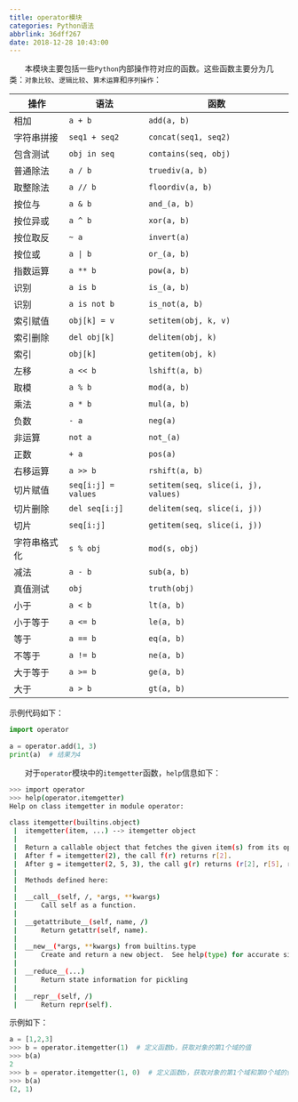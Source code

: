 ```yaml
---
title: operator模块
categories: Python语法
abbrlink: 36dff267
date: 2018-12-28 10:43:00
---
```

&emsp;&emsp;本模块主要包括一些`Python`内部操作符对应的函数。这些函数主要分为几类：`对象比较`、`逻辑比较`、`算术运算`和`序列操作`：

操作        | 语法                     | 函数
------------|-------------------------|----
相加        | `a + b`                 | `add(a, b)`
字符串拼接   | `seq1 + seq2`           | `concat(seq1, seq2)`
包含测试     | `obj in seq`            | `contains(seq, obj)`
普通除法     | `a / b`                 | `truediv(a, b)`
取整除法     | `a // b`                | `floordiv(a, b)`
按位与       | `a & b`                 | `and_(a, b)`
按位异或     | `a ^ b`                 | `xor(a, b)`
按位取反     | `~ a`                   | `invert(a)`
按位或       | <code>a &#124; b</code> | `or_(a, b)`
指数运算     | `a ** b`                | `pow(a, b)`
识别         | `a is b`                | `is_(a, b)`
识别         | `a is not b`            | `is_not(a, b)`
索引赋值     | `obj[k] = v`            | `setitem(obj, k, v)`
索引删除     | `del obj[k]`            | `delitem(obj, k)`
索引         | `obj[k]`                | `getitem(obj, k)`
左移         | `a << b`                | `lshift(a, b)`
取模         | `a % b`                 | `mod(a, b)`
乘法         | `a * b`                 | `mul(a, b)`
负数         | `- a`                   | `neg(a)`
非运算       | `not a`                 | `not_(a)`
正数         | `+ a`                   | `pos(a)`
右移运算     | `a >> b`                 | `rshift(a, b)`
切片赋值     | `seq[i:j] = values`      | `setitem(seq, slice(i, j), values)`
切片删除     | `del seq[i:j]`           | `delitem(seq, slice(i, j))`
切片        | `seq[i:j]`               | `getitem(seq, slice(i, j))`
字符串格式化 | `s % obj`                | `mod(s, obj)`
减法        | `a - b`                  | `sub(a, b)`
真值测试    | `obj`                    | `truth(obj)`
小于        | `a < b`                  | `lt(a, b)`
小于等于    | `a <= b`                 | `le(a, b)`
等于        | `a == b`                 | `eq(a, b)`
不等于      | `a != b`                 | `ne(a, b)`
大于等于    | `a >= b`                 | `ge(a, b)`
大于        | `a > b`                  | `gt(a, b)`

示例代码如下：

``` python
import operator
​
a = operator.add(1, 3)
print(a)  # 结果为4
```

&emsp;&emsp;对于`operator`模块中的`itemgetter`函数，`help`信息如下：

``` bash
>>> import operator
>>> help(operator.itemgetter)
Help on class itemgetter in module operator:
​
class itemgetter(builtins.object)
 |  itemgetter(item, ...) --> itemgetter object
 |
 |  Return a callable object that fetches the given item(s) from its operand.
 |  After f = itemgetter(2), the call f(r) returns r[2].
 |  After g = itemgetter(2, 5, 3), the call g(r) returns (r[2], r[5], r[3])
 |
 |  Methods defined here:
 |
 |  __call__(self, /, *args, **kwargs)
 |      Call self as a function.
 |
 |  __getattribute__(self, name, /)
 |      Return getattr(self, name).
 |
 |  __new__(*args, **kwargs) from builtins.type
 |      Create and return a new object.  See help(type) for accurate signature.
 |
 |  __reduce__(...)
 |      Return state information for pickling
 |
 |  __repr__(self, /)
 |      Return repr(self).
```

示例如下：

``` python
a = [1,2,3]
>>> b = operator.itemgetter(1)  # 定义函数b，获取对象的第1个域的值
>>> b(a)
2
>>> b = operator.itemgetter(1, 0)  # 定义函数b，获取对象的第1个域和第0个域的值
>>> b(a)
(2, 1)
```